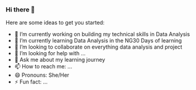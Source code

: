 ### Hi there 👋

Here are some ideas to get you started:

- 🔭 I’m currently working on building my technical skills in Data Analysis 
- 🌱 I’m currently learning Data Analysis in the NG30 Days of learning
- 👯 I’m looking to collaborate on everything data analysis and project
- 🤔 I’m looking for help with ...
- 💬 Ask me about my learning journey
- 📫 How to reach me: ...
- 😄 Pronouns: She/Her
- ⚡ Fun fact: ...
